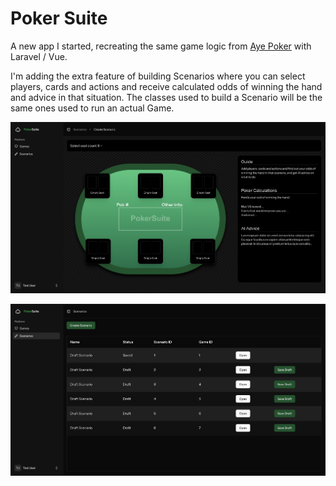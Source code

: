 # Poker Suite

A new app I started, recreating the same game logic from [Aye Poker](https://github.com/atsmacode/aye-poker) with Laravel / Vue.

I'm adding the extra feature of building Scenarios where you can select players, cards and actions and receive calculated odds of winning the hand and advice in that situation. The classes used to build a Scenario will be the same ones used to run an actual Game.

![Scenario Screen](/screenshots/scenario.png)

![Scenario Index](/screenshots/scenario_index.png)
